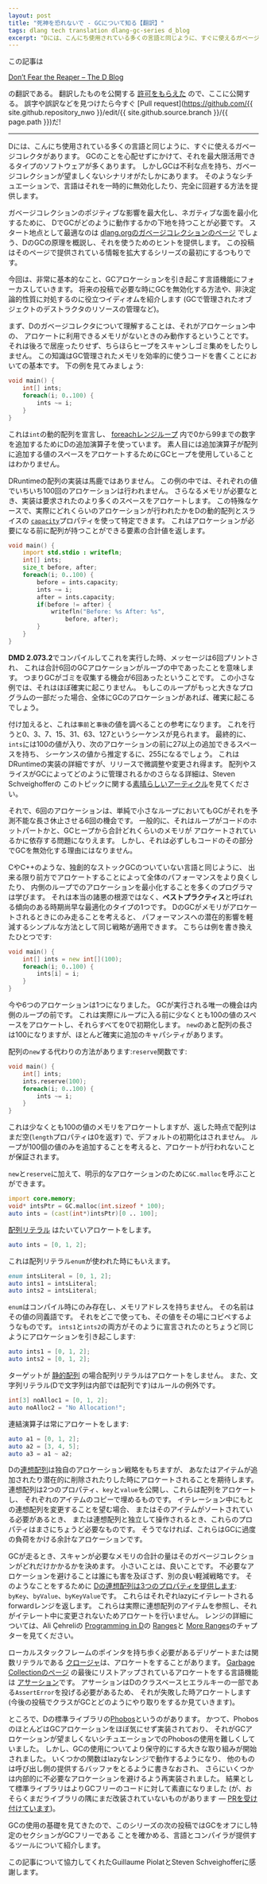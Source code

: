 ```yaml
---
layout: post
title: "死神を恐れないで - GCについて知る【翻訳】"
tags: dlang tech translation dlang-gc-series d_blog
excerpt: ‪"Dには、こんにち使用されている多くの言語と同じように、すぐに使えるガベージコレクタがあります。‬‪GCのことを心配せずにかけて、それを最大限活用できるタイプのソフトウェアが多くあります。‬しかしGCは不利な点を持ち、ガベージコレクションが望ましくないシナリオがたしかにあります。‬"
---
```


この記事は

[Don’t Fear the Reaper – The D Blog](http://dlang.org/blog/2017/03/20/dont-fear-the-reaper/)

の翻訳である。
翻訳したものを公開する
[許可をもらえた](http://dlang.org/blog/2017/03/20/dont-fear-the-reaper/#comment-1355)
ので、ここに公開する。
誤字や誤訳などを見つけたら今すぐ
[Pull request](https://github.com/{{ site.github.repository_nwo }}/edit/{{ site.github.source.branch }}/{{ page.path }})だ!

---

Dには、こんにち使用されている多くの言語と同じように、すぐに使えるガベージコレクタがあります。
GCのことを心配せずにかけて、それを最大限活用できるタイプのソフトウェアが多くあります。
しかしGCは不利な点を持ち、ガベージコレクションが望ましくないシナリオがたしかにあります。
そのようなシチュエーションで、言語はそれを一時的に無効化したり、完全に回避する方法を提供します。

ガベージコレクションのポジティブな影響を最大化し、ネガティブな面を最小化するために、
DでGCがどのように動作するかの下地を持つことが必要です。
スタート地点として最適なのは
[dlang.orgのガベージコレクションのページ](http://dlang.org/spec/garbage.html)
でしょう、DのGCの原理を概説し、それを使うためのヒントを提供します。
この投稿はそのページで提供されている情報を拡大するシリーズの最初にするつもりです。

今回は、非常に基本的なこと、GCアロケーションを引き起こす言語機能にフォーカスしていきます。
将来の投稿で必要な時にGCを無効化する方法や、非決定論的性質に対処するのに役立つイディオムを紹介します
(GCで管理されたオブジェクトのデストラクタのリソースの管理など)。

まず、Dのガベージコレクタについて理解することは、それがアロケーション中の、
アロケートに利用できるメモリがないときのみ動作するということです。
それは後ろで居座ったりせず、ちらほらヒープをスキャンしゴミ集めをしたりしません。
この知識はGC管理されたメモリを効率的に使うコードを書くことにおいての基本です。
下の例を見てみましょう:

```d
void main() {
    int[] ints;
    foreach(i; 0..100) {
        ints ~= i;
    }
}
```

これは`int`の動的配列を宣言し、
[foreachレンジループ](https://dlang.org/spec/statement.html#foreach-range-statement)
内で0から99までの数字を追加するためにDの追加演算子を使っています。
素人目には追加演算子が配列に追加する値のスペースをアロケートするためにGCヒープを使用していることはわかりません。

DRuntimeの配列の実装は馬鹿ではありません。
この例の中では、それぞれの値でいちいち100回のアロケーションは行われません。
さらなるメモリが必要なとき、実装は要求されたのより多くのスペースをアロケートします。
この特殊なケースで、実際にどれくらいのアロケーションが行われたかをDの動的配列とスライスの
[`capacity`](https://dlang.org/phobos/object.html#.capacity)プロパティを使って特定できます。
これはアロケーションが必要になる前に配列が持つことができる要素の合計値を返します。

```d
void main() {
    import std.stdio : writefln;
    int[] ints;
    size_t before, after;
    foreach(i; 0..100) {
        before = ints.capacity;
        ints ~= i;
        after = ints.capacity;
        if(before != after) {
            writefln("Before: %s After: %s",
                before, after);
        }
    }
}
```

**DMD 2.073.2**でコンパイルしてこれを実行した時、メッセージは6回プリントされ、
これは合計6回のGCアロケーションがループの中であったことを意味します。
つまりGCがゴミを収集する機会が6回あったということです。
この小さな例では、それはほぼ確実に起こりません。
もしこのループがもっと大きなプログラムの一部だった場合、全体にGCのアロケーションがあれば、確実に起こるでしょう。

付け加えると、これは`事前`と`事後`の値を調べることの参考になります。
これを行うと0、3、7、15、31、63、127というシーケンスが見られます。
最終的に、`ints`には100の値が入り、次のアロケーションの前に27以上の追加できるスペースを持ち、
シーケンスの値から推定するに、255になるでしょう。
これはDRuntimeの実装の詳細ですが、リリースで微調整や変更され得ます。
配列やスライスがGCによってどのように管理されるかのさらなる詳細は、Steven Schveighofferの
このトピックに関する[素晴らしいアーティクル](https://dlang.org/d-array-article.html)を見てください。

それで、6回のアロケーションは、単純で小さなループにおいてもGCがそれを予測不能な長さ休止させる6回の機会です。
一般的に、それはループがコードのホットパートかと、GCヒープから合計どれくらいのメモリが
アロケートされているかに依存する問題になりえます。
しかし、それは必ずしもコードのその部分でGCを無効化する理由にはなりません。

CやC++のような、独創的なストックGCのついていない言語と同じように、
出来る限り前方でアロケートすることによって全体のパフォーマンスをより良くしたり、
内側のループでのアロケーションを最小化することを多くのプログラマは学びます。
それは本当の諸悪の根源ではなく、**ベストプラクティス**と呼ばれる傾向のある時期尚早な最適化のタイプの1つです。
DのGCがメモリがアロケートされるときにのみ走ることを考えると、
パフォーマンスへの潜在的影響を軽減するシンプルな方法として同じ戦略が適用できます。
こちらは例を書き換えたひとつです:

```d
void main() {
    int[] ints = new int[](100);
    foreach(i; 0..100) {
        ints[i] = i;
    }
}
```

今や6つのアロケーションは1つになりました。
GCが実行される唯一の機会は内側のループの前です。
これは実際にループに入る前に少なくとも100の値のスペースをアロケートし、それらすべてを0で初期化します。
`new`のあと配列の長さは100になりますが、ほとんど確実に追加のキャパシティがあります。

配列の`new`する代わりの方法があります:`reserve`関数です:

```d
void main() {
    int[] ints;
    ints.reserve(100);
    foreach(i; 0..100) {
        ints ~= i;
    }
}
```

これは少なくとも100の値のメモリをアロケートしますが、返した時点で配列はまだ空(`length`プロパティは0を返す)
で、デフォルトの初期化はされません。
ループが100個の値のみを追加することを考えると、アロケートが行われないことが保証されます。

`new`と`reserve`に加えて、明示的なアロケーションのために`GC.malloc`を呼ぶことができます。

```d
import core.memory;
void* intsPtr = GC.malloc(int.sizeof * 100);
auto ints = (cast(int*)intsPtr)[0 .. 100];
```

[配列リテラル](https://dlang.org/spec/arrays.html#dynamic-arrays)
はたいていアロケートをします。

```d
auto ints = [0, 1, 2];
```

これは配列リテラル`enum`が使われた時にもいえます。

```d
enum intsLiteral = [0, 1, 2];
auto ints1 = intsLiteral;
auto ints2 = intsLiteral;
```

`enum`はコンパイル時にのみ存在し、メモリアドレスを持ちません。
その名前はその値の同義語です。
それをどこで使っても、その値をその場にコピペするようなものです。
`ints1`と`ints2`の両方がそのように宣言されたのとちょうど同じようにアロケーションを引き起こします:

```d
auto ints1 = [0, 1, 2];
auto ints2 = [0, 1, 2];
```

ターゲットが
[静的配列](http://dlang.org/spec/arrays.html#static-arrays)
の場合配列リテラルはアロケートをしません。
また、文字列リテラル(Dで文字列は内部では配列です)はルールの例外です。

```d
int[3] noAlloc1 = [0, 1, 2];
auto noAlloc2 = "No Allocation!";
```

連結演算子は常にアロケートをします:

```d
auto a1 = [0, 1, 2];
auto a2 = [3, 4, 5];
auto a3 = a1 ~ a2;
```

Dの[連想配列](https://dlang.org/spec/hash-map.html)は独自のアロケーション戦略をもちますが、
あなたはアイテムが追加されたり潜在的に削除されたりした時にアロケートされることを期待します。
連想配列は2つのプロパティ、`key`と`value`を公開し、これらは配列をアロケートし、
それぞれのアイテムのコピーで埋めるものです。
イテレーション中にもとの連想配列を変更することを望む場合、
またはそのアイテムがソートされている必要があるとき、
または連想配列と独立して操作されるとき、これらのプロパティはまさにちょうど必要なものです。
そうでなければ、これらはGCに過度の負荷をかける余計なアロケーションです。

GCが走るとき、スキャンが必要なメモリの合計の量はそのガベージコレクションがどれだけかかるかを決めます。
小さいことは、良いことです。
不必要なアロケーションを避けることは誰にも害を及ぼさず、別の良い軽減戦略です。
そのようなことをするために
[Dの連想配列は3つのプロパティを提供します](http://dlang.org/spec/hash-map.html#properties):
`byKey`、`byValue`、`byKeyValue`です。
これらはそれぞれlazyにイテレートされるforwardレンジを返します。
これらは実際に連想配列のアイテムを参照し、それがイテレート中に変更されないためアロケートを行いません。
レンジの詳細については、Ali Çehreliの
[Programming in D](http://ddili.org/ders/d.en/index.html)の
[Ranges](http://ddili.org/ders/d.en/ranges.html)と
[More Ranges](http://ddili.org/ders/d.en/ranges_more.html)のチャプターを見てください。

ローカルスタックフレームのポインタを持ち歩く必要があるデリゲートまたは関数リテラルである
[クロージャ](https://dlang.org/spec/function.html#closures)は、アロケートをすることがあります。
[Garbage Collectionのページ](http://dlang.org/spec/garbage.html)
の最後にリストアップされているアロケートをする言語機能は
[アサーション](http://dlang.org/spec/expression.html#AssertExpression)です。
アサーションはDのクラスベースヒエラルキーの一部である`AssertError`を投げる必要があるため、
それが失敗した時アロケートします(今後の投稿でクラスがGCとどのようにやり取りをするか見ていきます)。

ところで、Dの標準ライブラリの[Phobos](https://dlang.org/phobos/index.html)というのがあります。
かつて、PhobosのほとんどはGCアロケーションをほぼ気にせず実装されており、
それがGCアロケーションが望ましくないシチュエーションでのPhobosの使用を難しくしていました。
しかし、GCの使用についてより保守的にする大きな取り組みが開始されました。
いくつかの関数はlazyなレンジで動作するようになり、
他のものは呼び出し側の提供するバッファをとるように書きなおされ、
さらにいくつかは内部的に不必要なアロケーションを避けるよう再実装されました。
結果として標準ライブラリはよりGCフリーのコードに対して素直になりました
(が、おそらくまだライブラリの隅にまだ改装されていないものがあります
 — [PRを受け付けています](https://github.com/dlang/phobos))。

GCの使用の基礎を見てきたので、このシリーズの次の投稿ではGCをオフにし特定のセクションがGCフリーである
ことを確かめる、言語とコンパイラが提供するツールについて紹介します。

この記事について協力してくれたGuillaume PiolatとSteven Schveighofferに感謝します。